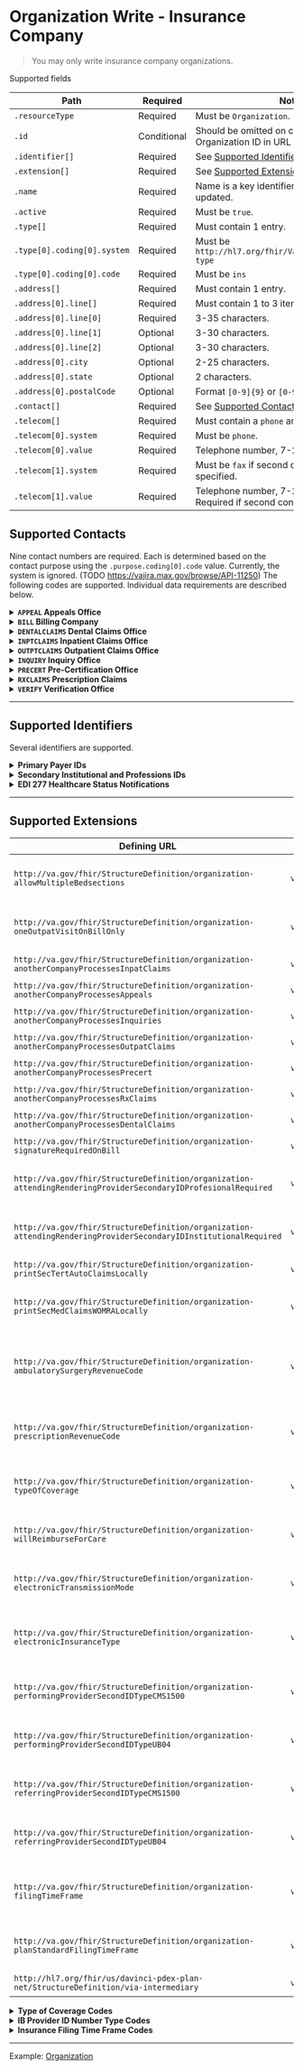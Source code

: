 # Organization Write - Insurance Company

> You may only write insurance company organizations.

Supported fields

|Path|Required|Notes|
|---|---|---|
|`.resourceType` | Required | Must be `Organization`. |
|`.id` | Conditional | Should be omitted on create. Must match Organization ID in URL on update. |
| `.identifier[]` | Required | See [Supported Identifiers](#supported-identifiers) below. |
| `.extension[]` | Required | See [Supported Extensions](#supported-extensions) below. |
|`.name` | Required | Name is a key identifier and cannot be updated. |
|`.active` | Required | Must be `true`. |
|`.type[]` | Required | Must contain 1 entry. |
|`.type[0].coding[0].system` | Required | Must be `http://hl7.org/fhir/ValueSet/organization-type` |
|`.type[0].coding[0].code` | Required | Must be `ins` |
|`.address[]` | Required | Must contain 1 entry. |
|`.address[0].line[]` | Required | Must contain 1 to 3 items. |
|`.address[0].line[0]` | Required | 3-35 characters. |
|`.address[0].line[1]` | Optional | 3-30 characters. |
|`.address[0].line[2]` | Optional | 3-30 characters. |
|`.address[0].city` | Optional | 2-25 characters. |
|`.address[0].state` | Optional | 2 characters. |
|`.address[0].postalCode` | Optional | Format `[0-9]{9}` or `[0-9]{5}-[0-9]{4}`. |
|`.contact[]` | Required | See [Supported Contacts](#supported-contacts) below. |
|`.telecom[]` | Required | Must contain a `phone` and `fax` contact point. |
|`.telecom[0].system` | Required | Must be `phone`. |
|`.telecom[0].value` | Required | Telephone number, 7-20 characters. |
|`.telecom[1].system` | Required | Must be `fax` if second contact point is specified. |
|`.telecom[1].value` | Required | Telephone number, 7-20 characters. Required if second contact point. |

## Supported Contacts

Nine contact numbers are required. Each is determined based on the contact purpose using the `.purpose.coding[0].code` value. Currently, the system is ignored. (TODO https://vajira.max.gov/browse/API-11250)
The following codes are supported. Individual data requirements are described below.



<details>
<summary><strong><code>APPEAL</code> Appeals Office</strong></summary>

|Path|Required|Notes|
|---|---|---|
|`.purpose.coding[0].system` | Required | Must be `http://terminology.hl7.org/CodeSystem/contactentity-type` |
|`.purpose.coding[0].code` | Required | Must be `APPEAL`. |
|`.extension[]` | Optional | See supported extensions below. |
|`.telecom[]` | Required | Must contain a `phone` contact point. May contain a `fax` contact point. |
|`.telecom[0].system` | Required | Must be `phone`. |
|`.telecom[0].value` | Required | Telephone number, 7-20 characters. |
|`.telecom[1].system` | Conditional | Must be `fax` if second contact point is specified. |
|`.telecom[1].value` | Conditional | Telephone number, 7-20 characters. Required if second contact point is specified.  |
|`.address.line[]` | Optional | May contain 1 to 3 items. |
|`.address.line[0]` | Optional | 3-35 characters. |
|`.address.line[1]` | Optional | 3-30 characters. |
|`.address.line[2]` | Optional | 3-30 characters. |
|`.address.city` | Optional | 2-25 characters. |
|`.address.state` | Optional | 2 characters. |
|`.address.postalCode` | Optional | Format `[0-9]{9}` or `[0-9]{5}-[0-9]{4}`. |

`APPEAL` Supported Extensions

| Defining URL | Type | Required | Notes |
|---|---|---|---|
| `http://hl7.org/fhir/us/davinci-pdex-plan-net/StructureDefinition/via-intermediary` | `valueReference` | Optional | `.display` is used to set the company name. |

</details>
<details>
<summary><strong><code>BILL</code> Billing Company</strong></summary>

|Path|Required|Notes|
|---|---|---|
|`.purpose.coding[0].system` | Required | Must be `http://terminology.hl7.org/CodeSystem/contactentity-type`. |
|`.purpose.coding[0].code` | Required | Must be `BILL`. |
|`.extension[]` | Optional | See supported extensions below. |
|`.telecom[]` | Required | Must contain a `phone` contact point. |
|`.telecom[0].system` | Required | Must be `phone`. |
|`.telecom[0].value` | Required | Telephone number, 7-20 characters. |

`BILL` Supported Extensions

| Defining URL | Type | Required | Notes |
|---|---|---|---|
| `http://hl7.org/fhir/us/davinci-pdex-plan-net/StructureDefinition/via-intermediary` | `valueReference` | Required | `.display` is used to set the company name. |

</details>
<details>
<summary><strong><code>DENTALCLAIMS</code> Dental Claims Office</strong></summary>

|Path|Required|Notes|
|---|---|---|
|`.purpose.coding[0].system` | Required | Must be `http://terminology.hl7.org/CodeSystem/contactentity-type`. |
|`.purpose.coding[0].code` | Required | Must be `DENTALCLAIMS`. |
|`.extension[]` | Optional | See supported extensions below. |
|`.telecom[]` | Optional | May contain a `phone` and/or contain a `fax` contact point. |
|`.telecom[0].system` | Optional | Must be `phone`. |
|`.telecom[0].value` | Optional | Telephone number, 7-20 characters. |
|`.telecom[1].system` | Optional | Must be `fax` if second contact point is specified. |
|`.telecom[1].value` | Optional | Telephone number, 7-20 characters. Required if second contact point is specified.  |
|`.address.line[]` | Optional | May contain 1 or 2 items. |
|`.address.line[0]` | Optional | 3-35 characters. |
|`.address.line[1]` | Optional | 3-30 characters. |
|`.address.city` | Optional | 2-25 characters. |
|`.address.state` | Optional | 2 characters. |
|`.address.postalCode` | Optional | Format `[0-9]{9}` or `[0-9]{5}-[0-9]{4}`. |

`DENTALCLAIMS` Supported Extensions

| Defining URL | Type | Required | Notes |
|---|---|---|---|
| `http://hl7.org/fhir/us/davinci-pdex-plan-net/StructureDefinition/via-intermediary` | `valueReference` | Optional | `.display` is used to set the company name. |

</details>
<details>
<summary><strong><code>INPTCLAIMS</code> Inpatient Claims Office</strong></summary>

|Path|Required|Notes|
|---|---|---|
|`.purpose.coding[0].system` | Required | Must be `http://terminology.hl7.org/CodeSystem/contactentity-type`. |
|`.purpose.coding[0].code` | Required | Must be `INPTCLAIMS`. |
|`.extension[]` | Optional | See supported extensions below. |
|`.telecom[]` | Required | Must contain a `phone` contact point. May contain a `fax` contact point. |
|`.telecom[0].system` | Required | Must be `phone`. |
|`.telecom[0].value` | Required | Telephone number, 7-20 characters. |
|`.telecom[1].system` | Conditional | Must be `fax` if second contact point is specified. |
|`.telecom[1].value` | Conditional | Telephone number, 7-20 characters. Required if second contact point is specified.  |
|`.address.line[]` | Optional | May contain 1 to 3 items. |
|`.address.line[0]` | Optional | 3-35 characters. |
|`.address.line[1]` | Optional | 3-30 characters. |
|`.address.line[2]` | Optional | 3-30 characters. |
|`.address.city` | Optional | 2-25 characters. |
|`.address.state` | Optional | 2 characters. |
|`.address.postalCode` | Optional | Format `[0-9]{9}` or `[0-9]{5}-[0-9]{4}`. |

`INPTCLAIMS` Supported Extensions

| Defining URL | Type | Required | Notes |
|---|---|---|---|
| `http://hl7.org/fhir/us/davinci-pdex-plan-net/StructureDefinition/via-intermediary` | `valueReference` | Optional | `.display` is used to set the company name. |

</details>
<details>
<summary><strong><code>OUTPTCLAIMS</code> Outpatient Claims Office</strong></summary>

|Path|Required|Notes|
|---|---|---|
|`.purpose.coding[0].system` | Required | Must be `http://terminology.hl7.org/CodeSystem/contactentity-type`. |
|`.purpose.coding[0].code` | Required | Must be `OUTPTCLAIMS`. |
|`.extension[]` | Optional | See supported extensions below. |
|`.telecom[]` | Required | Must contain a `phone` contact point. May contain a `fax` contact point. |
|`.telecom[0].system` | Required | Must be `phone`. |
|`.telecom[0].value` | Required | Telephone number, 7-20 characters. |
|`.telecom[1].system` | Conditional | Must be `fax` if second contact point is specified. |
|`.telecom[1].value` | Conditional | Telephone number, 7-20 characters. Required if second contact point is specified.  |
|`.address.line[]` | Optional | May contain 1 to 3 items. |
|`.address.line[0]` | Optional | 3-35 characters. |
|`.address.line[1]` | Optional | 3-30 characters. |
|`.address.line[2]` | Optional | 3-30 characters. |
|`.address.city` | Optional | 2-25 characters. |
|`.address.state` | Optional | 2 characters. |
|`.address.postalCode` | Optional | Format `[0-9]{9}` or `[0-9]{5}-[0-9]{4}`. |

`OUTPTCLAIMS` Supported Extensions

| Defining URL | Type | Required | Notes |
|---|---|---|---|
| `http://hl7.org/fhir/us/davinci-pdex-plan-net/StructureDefinition/via-intermediary` | `valueReference` | Optional | `.display` is used to set the company name. |

</details>
<details>
<summary><strong><code>INQUIRY</code> Inquiry Office</strong></summary>

|Path|Required|Notes|
|---|---|---|
|`.purpose.coding[0].system` | Required | Must be `http://terminology.hl7.org/CodeSystem/contactentity-type`. |
|`.purpose.coding[0].code` | Required | Must be `INQUIRY`. |
|`.extension[]` | Optional | See supported extensions below. |
|`.telecom[]` | Required | Must contain a `phone` contact point. May contain a `fax` contact point. |
|`.telecom[0].system` | Required | Must be `phone`. |
|`.telecom[0].value` | Required | Telephone number, 7-20 characters. |
|`.telecom[1].system` | Conditional | Must be `fax` if second contact point is specified. |
|`.telecom[1].value` | Conditional | Telephone number, 7-20 characters. Required if second contact point is specified.  |
|`.address.line[]` | Optional | May contain 1 to 3 items. |
|`.address.line[0]` | Optional | 3-35 characters. |
|`.address.line[1]` | Optional | 3-30 characters. |
|`.address.line[2]` | Optional | 3-30 characters. |
|`.address.city` | Optional | 2-25 characters. |
|`.address.state` | Optional | 2 characters. |
|`.address.postalCode` | Optional | Format `[0-9]{9}` or `[0-9]{5}-[0-9]{4}`. |

`INQUIRY` Supported Extensions

| Defining URL | Type | Required | Notes |
|---|---|---|---|
| `http://hl7.org/fhir/us/davinci-pdex-plan-net/StructureDefinition/via-intermediary` | `valueReference` | Optional | `.display` is used to set the company name. |

</details>
<details>
<summary><strong><code>PRECERT</code> Pre-Certification Office</strong></summary>

|Path|Required|Notes|
|---|---|---|
|`.purpose.coding[0].system` | Required | Must be `http://terminology.hl7.org/CodeSystem/contactentity-type`. |
|`.purpose.coding[0].code` | Required | Must be `PRECERT`. |
|`.extension[]` | Optional | See supported extensions below. |
|`.telecom[]` | Required | Must contain a `phone` contact point. |
|`.telecom[0].system` | Required | Must be `phone`. |
|`.telecom[0].value` | Required | Telephone number, 7-20 characters. |

`PRECERT` Supported Extensions

| Defining URL | Type | Required | Notes |
|---|---|---|---|
| `http://hl7.org/fhir/us/davinci-pdex-plan-net/StructureDefinition/via-intermediary` | `valueReference` | Optional | `.display` is used to set the company name. |

</details>
<details>
<summary><strong><code>RXCLAIMS</code> Prescription Claims</strong></summary>

|Path|Required|Notes|
|---|---|---|
|`.purpose.coding[0].system` | Required | Must be `http://terminology.hl7.org/CodeSystem/contactentity-type`. |
|`.purpose.coding[0].code` | Required | Must be `RXCLAIMS`. |
|`.extension[]` | Optional | See supported extensions below. |
|`.telecom[]` | Optional | May contain a `phone` and/or contain a `fax` contact point. |
|`.telecom[0].system` | Required | Must be `phone`. |
|`.telecom[0].value` | Required | Telephone number, 7-20 characters. |
|`.telecom[1].system` | Conditional | Must be `fax` if second contact point is specified. |
|`.telecom[1].value` | Conditional | Telephone number, 7-20 characters. Required if second contact point is specified.  |
|`.address.line[]` | Optional | May contain 1 to 3 items. |
|`.address.line[0]` | Optional | 3-35 characters. |
|`.address.line[1]` | Optional | 3-30 characters. |
|`.address.line[2]` | Optional | 3-30 characters. |
|`.address.city` | Optional | 2-25 characters. |
|`.address.state` | Optional | 2 characters. |
|`.address.postalCode` | Optional | Format `[0-9]{9}` or `[0-9]{5}-[0-9]{4}`. |

`RXCLAIMS` Supported Extensions

| Defining URL | Type | Required | Notes |
|---|---|---|---|
| `http://hl7.org/fhir/us/davinci-pdex-plan-net/StructureDefinition/via-intermediary` | `valueReference` | Optional | `.display` is used to set the company name. |

</details>
<details>
<summary><strong><code>VERIFY</code> Verification Office</strong></summary>

|Path|Required|Notes|
|---|---|---|
|`.purpose.coding[0].system` | Required | Must be `http://terminology.hl7.org/CodeSystem/contactentity-type`. |
|`.purpose.coding[0].code` | Required | Must be `VERIFY`. |
|`.telecom[]` | Required | Must contain a `phone` contact point. |
|`.telecom[0].system` | Required | Must be `phone`. |
|`.telecom[0].value` | Required | Telephone number, 7-20 characters. |

</details>

----

## Supported Identifiers

Several identifiers are supported.

<details>
<summary><strong> Primary Payer IDs</strong></summary>

Two primary payer IDs are required and two additional payer IDs may be provided. Each identifier has the same structure.

|Path|Required|Notes|
|---|---|---
|`.type.coding[0].system` | Forbidden | There is no system for primary payer ID codes. |
|`.type.coding[0].code` | Required | See below. |
|`.value` | Required | |

Supported codes

- `INSTEDI` _(Required)_ Institutional payer ID for claims transmission
- `PROFEDI` _(Required)_ Professional payer ID for claims transmission
- `BIN` _(Optional)_ CHAMPUS fiscal intermediary number for claims transmission
- `DENTALEDI` _(Optional)_ Payer ID for dental claims transmission

</details>
<details>
<summary><strong>Secondary Institutional and Professions IDs</strong></summary>

Up to two secondary institutional payer IDs may be provided. Additionally, up to two secondary professional payer IDs may be provided. Each identifier has the same structure.

|Path|Required|Notes|
|---|---|---
|`.type.coding[0].system` | Required | Secondary payer ID system. See below. |
|`.type.coding[0].code` | Required | Payer qualifier codes. See below. |
|`.value` | Required | |

Secondary institutional payer ID systems

- `urn:oid:2.16.840.1.113883.3.8901.3.1.36.68001` Use this if only supplying one.
- `urn:oid:2.16.840.1.113883.3.8901.3.1.36.68003`

Secondary professional payer IDs systems

- `urn:oid:2.16.840.1.113883.3.8901.3.1.36.68005` Use this if only supplying one.
- `urn:oid:2.16.840.1.113883.3.8901.3.1.36.68007`

Payer Qualifier Codes

- `PAYER ID #`
- `CLAIM OFFICE #`
- `NAIC CODE`
- `FED TAXPAYER #`

Rules

- Identifiers `urn:oid:2.16.840.1.113883.3.8901.3.1.36.68001` and `urn:oid:2.16.840.1.113883.3.8901.3.1.36.68003` cannot have the same code.
- Identifiers `urn:oid:2.16.840.1.113883.3.8901.3.1.36.68005` and `urn:oid:2.16.840.1.113883.3.8901.3.1.36.68007` cannot have the same code.

</details>
<details>
<summary><strong>EDI 277 Healthcare Status Notifications</strong></summary>

EDI 277 identifier is required on create, but forbidden on update.

|Path|Required|Notes|
|---|---|---
|`.type.coding[0].system` | Forbidden | |
|`.type.coding[0].code` | Required | Must be `277EDI`. |
|`.value` | Required | |

</details>

----

## Supported Extensions

| Defining URL | Type | Required | Notes |
|---|---|---|---|
| `http://va.gov/fhir/StructureDefinition/organization-allowMultipleBedsections` | `valueBoolean` | Optional | `true` indicates the insurance company will accept multiple bedsections on one claim form. If `false`, then only the first bedsection in the date range will be used when submitting claims. |
| `http://va.gov/fhir/StructureDefinition/organization-oneOutpatVisitOnBillOnly` | `valueBoolean` | Optional |`true` indicates only one outpatient visit will be allowed per claim form for the insurance company. If `false`, then multiple (up to 10) outpatient bills will be allowed per claim form. |
| `http://va.gov/fhir/StructureDefinition/organization-anotherCompanyProcessesInpatClaims` | `valueBoolean` | Optional | `true` indicates another insurance company processes inpatient claims.|
| `http://va.gov/fhir/StructureDefinition/organization-anotherCompanyProcessesAppeals` | `valueBoolean` | Optional | `true` indicates another insurance company processes appeals. |
| `http://va.gov/fhir/StructureDefinition/organization-anotherCompanyProcessesInquiries` | `valueBoolean` | Optional | `true` indicates another insurance company processes inquiries. |
| `http://va.gov/fhir/StructureDefinition/organization-anotherCompanyProcessesOutpatClaims` | `valueBoolean` | Optional | `true` indicates another insurance company processes outpatient claims. |
| `http://va.gov/fhir/StructureDefinition/organization-anotherCompanyProcessesPrecert` | `valueBoolean` | Optional | `true` indicates another insurance company processes precerts. |
| `http://va.gov/fhir/StructureDefinition/organization-anotherCompanyProcessesRxClaims` | `valueBoolean` | Optional | `true` indicates another insurance company processes prescription claims. |
| `http://va.gov/fhir/StructureDefinition/organization-anotherCompanyProcessesDentalClaims` | `valueBoolean` | Optional | `true` indicates another insurance company processes dental claims. |
| `http://va.gov/fhir/StructureDefinition/organization-signatureRequiredOnBill` | `valueBoolean` | Required | `true` indicates a signature is required on a bill before being submitted to the insurance carrier. |
| `http://va.gov/fhir/StructureDefinition/organization-attendingRenderingProviderSecondaryIDProfesionalRequired` | `valueBoolean` | Required | `true` indicates the insurance company wishes to have the attending/rendering provider secondary ID used as a billing provider secondary ID. This applies to CMS-1500 claims. |
| `http://va.gov/fhir/StructureDefinition/organization-attendingRenderingProviderSecondaryIDInstitutionalRequired` | `valueBoolean` | Required | `true` indicates the insurance company wishes to have the attending/rendering provider secondary ID used as a billing provider secondary ID. This applies to UB claims. |
| `http://va.gov/fhir/StructureDefinition/organization-printSecTertAutoClaimsLocally` | `valueBoolean` | Required | `true` indicates automatically-processed secondary or tertiary claims to this payer must be printed locally. |
| `http://va.gov/fhir/StructureDefinition/organization-printSecMedClaimsWOMRALocally` | `valueBoolean` | Required | `true` indicates secondary Medicare claims to this payer which have not been transmitted to Medicare and for which no MRA has been received, must be printed locally. |
| `http://va.gov/fhir/StructureDefinition/organization-ambulatorySurgeryRevenueCode` | `valueCodeableConcept` | Optional | `.coding[0].system` is `urn:oid:2.16.840.1.113883.6.301.3`. `.coding[0].value` is the revenue code that will automatically be generated for this insurance company if a billable ambulatory surgical code is listed as a procedure in this this bill. | 
| `http://va.gov/fhir/StructureDefinition/organization-prescriptionRevenueCode` | `valueCodeableConcept` | Optional | `.coding[0].system` is `urn:oid:2.16.840.1.113883.6.301.3`. `.coding[0].value` is the revenue code that will automatically be generated for this insurance company if a prescription refill is listed on this bill. | 
| `http://va.gov/fhir/StructureDefinition/organization-typeOfCoverage` | `valueCodeableConcept` | Required | `.coding[0].system` is `urn:oid:2.16.840.1.113883.3.8901.3.36.8013`. `.coding[0].value` is _Type of Coverage Codes_ defined below. | 
| `http://va.gov/fhir/StructureDefinition/organization-willReimburseForCare` | `valueCodeableConcept` | Required | `.coding[0].system` is `urn:oid:2.16.840.1.113883.3.8901.3.1.36.1`. `.coding[0].value` is _Will Reimburse For Care Codes_ defined below. | 
| `http://va.gov/fhir/StructureDefinition/organization-electronicTransmissionMode` | `valueCodeableConcept` | Required | `.coding[0].system` is `urn:oid:2.16.840.1.113883.3.8901.3.1.36.38001`. `.coding[0].value` is `YES-LIVE` for production claims or `YES-TEST` for test claims. | 
| `http://va.gov/fhir/StructureDefinition/organization-electronicInsuranceType` | `valueCodeableConcept` | Required | `.coding[0].system` is `urn:oid:2.16.840.1.113883.3.8901.3.1.36.38009`. `.coding[0].value` identifies the type of insurance company and is one of `COMMERCIAL`, `GROUP POLICY`, `HMO`, `MEDICAID`, `MEDICARE`, `OTHER`. | 
| `http://va.gov/fhir/StructureDefinition/organization-performingProviderSecondIDTypeCMS1500` | `valueCodeableConcept` | Optional | `.coding[0].system` is `urn:oid:2.16.840.1.113883.3.8901.3.1.3558097.8001`. `.coding[0].value` is _IB Provider ID Number Type Codes_ defined below. | 
| `http://va.gov/fhir/StructureDefinition/organization-performingProviderSecondIDTypeUB04` | `valueCodeableConcept` | Optional | `.coding[0].system` is `urn:oid:2.16.840.1.113883.3.8901.3.1.3558097.8001`. `.coding[0].value` is _IB Provider ID Number Type Codes_ defined below. | 
| `http://va.gov/fhir/StructureDefinition/organization-referringProviderSecondIDTypeCMS1500` | `valueCodeableConcept` | Optional | `.coding[0].system` is `urn:oid:2.16.840.1.113883.3.8901.3.1.3558097.8001`. `.coding[0].value` is _IB Provider ID Number Type Codes_ defined below. | 
| `http://va.gov/fhir/StructureDefinition/organization-referringProviderSecondIDTypeUB04` | `valueCodeableConcept` | Optional | `.coding[0].system` is `urn:oid:2.16.840.1.113883.3.8901.3.1.3558097.8001`. `.coding[0].value` is _IB Provider ID Number Type Codes_ defined below. | 
| `http://va.gov/fhir/StructureDefinition/organization-filingTimeFrame` | `valueString` | Required | Maximum amount of time from date of service that the insurance company allows for submitting claims. Answer must be 3-30 characters in length. Examples: 90 days, 6 months, 1 year, 18 months, March 30 after year of service.| 
| `http://va.gov/fhir/StructureDefinition/organization-planStandardFilingTimeFrame` | `valueQuantity` | Required | `.system` is `urn:oid:2.16.840.1.113883.3.8901.3.3558013`. `.unit` is _Insurance Filing Time Frame Codes_ defined below. `.value` is number in declared units. | 
| `http://hl7.org/fhir/us/davinci-pdex-plan-net/StructureDefinition/via-intermediary` | `valueReference` | Required | `.reference` is a relative Organization reference to the payer, e.g., `Organization/I3-450NAk1LKUAXKzQ35A62U1`  | 

<details>
<summary><strong>Type of Coverage Codes</strong></summary>

System `urn:oid:2.16.840.1.113883.3.8901.3.36.8013`

Used with

- `http://va.gov/fhir/StructureDefinition/organization-typeOfCoverage`

If this insurance carrier provides only one type of coverage then choose the value that best describes this carriers type of coverage. If this carrier provides more than one type of coverage then use `HEALTH INSURANCE`.

- `BLUE CROSS`
- `BLUE SHIELD`
- `CHAMPVA`
- `DISABILITY INCOME INSURANCE`
- `HEALTH INSURANCE`
- `HEALTH MAINTENANCE ORG.`
- `INDEMNITY`
- `MEDI-CAL`
- `MEDICAID`
- `MEDICARE`
- `MEDIGAP`
- `MENTAL HEALTH ONLY`
- `PRESCRIPTION ONLY`
- `SUBSTANCE ABUSE ONLY`
- `TORT/FEASOR`
- `TRICARE`
- `VA SPECIAL CLASS`
- `WORKERS' COMPENSATION`

> Unsupported fields or extensions will be ignored.

Example: [Organization](../vista-fhir-query/samples/organizationCreate.json)

### Will Reimburse For Care Codes

System `urn:oid:2.16.840.1.113883.3.8901.3.1.36.1`

Used with

- `http://va.gov/fhir/StructureDefinition/organization-willReimburseForCare`

This code denotes under which circumstances this insurance carrier will reimburse the Dept. of Veterans Affairs for care received.

- `REIMBURSE`
- `WILL REIMBURSE IF TREATED UNDER VAR 6046(C) OR VAR 6060.2(A)`
- `DEPENDS ON POLICY, CHECK WITH COMPANY`
- `WILL NOT REIMBURSE`

</details>
<details>
<summary><strong>IB Provider ID Number Type Codes</strong></summary>

System `urn:oid:2.16.840.1.113883.3.8901.3.1.3558097.8001`

Used with

- `http://va.gov/fhir/StructureDefinition/organization-performingProviderSecondIDTypeCMS1500`
- `http://va.gov/fhir/StructureDefinition/organization-performingProviderSecondIDTypeUB04`
- `http://va.gov/fhir/StructureDefinition/organization-referringProviderSecondIDTypeCMS1500`
- `http://va.gov/fhir/StructureDefinition/organization-referringProviderSecondIDTypeUB04`

This is the type of performing provider secondary id that the insurance company expects on CMS-1500 or UB-04 bills received from VA. When the payer-specific provider id is extracted, this field is used to determine where to get the default data from if another secondary id is not entered for the claim.

- `BLUE CROSS`
- `BLUE SHIELD`
- `CHAMPUS`
- `CLIA #`
- `CLINIC NUMBER`
- `COMMERCIAL`
- `DEA #`
- `EIN`
- `ELECTRONIC PLAN TYPE`
- `EMC ID`
- `EMPLOYER'S IDENTIFICATION #`
- `FEDERAL TAXPAYER'S #`
- `HMO`
- `LOCATION NUMBER`
- `MEDICAID`
- `MEDICARE PART A`
- `MEDICARE PART B`
- `NATIONAL PROVIDER ID`
- `PPO NUMBER`
- `PROVIDER PLAN NETWORK`
- `PROVIDER SITE NUMBER`
- `SOCIAL SECURITY NUMBER`
- `STATE INDUSTRIAL ACCIDENT PROV`
- `STATE LICENSE`
- `UPIN`
- `USIN`

</details>
<details>
<summary><strong>Insurance Filing Time Frame Codes</strong></summary>

System `urn:oid:2.16.840.1.113883.3.8901.3.3558013`

Used with

- `http://va.gov/fhir/StructureDefinition/organization-planStandardFilingTimeFrame`

The time frame is the maximum amount of time from the date of service that the insurance company or plan allows for submitting claims.

- `DAYS`
- `DAYS OF FOLLOWING YEAR`
- `DAYS PLUS ONE YEAR`
- `END OF FOLLOWING YEAR`
- `MONTH(S)`
- `MONTHS OF FOLLOWING YEAR`
- `NO FILING TIME FRAME LIMIT`
- `YEAR(S)`

</details>

----

Example: [Organization](../vista-fhir-query/samples/organizationCreate.json)
